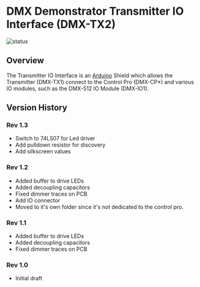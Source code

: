# DMX Demonstrator Transmitter IO Interface (DMX-TX2)

![status](https://img.shields.io/badge/status-prototype-orange)

## Overview

The Transmitter IO Interface is an [Arduino](https://www.arduino.cc/) Shield which allows the Transmitter (DMX-TX1) connect to the Control Pro (DMX-CP*) and various IO modules, such as the DMX-512 IO Module (DMX-IO1).

## Version History

### Rev 1.3

- Switch to 74LS07 for Led driver
- Add pulldown resistor for discovery
- Add silkscreen values

### Rev 1.2

- Added buffer to drive LEDs
- Added decoupling capacitors
- Fixed dimmer traces on PCB
- Add IO connector
- Moved to it's own folder since it's not dedicated to the control pro.

### Rev 1.1

- Added buffer to drive LEDs
- Added decoupling capacitors
- Fixed dimmer traces on PCB

### Rev 1.0

- Initial draft
